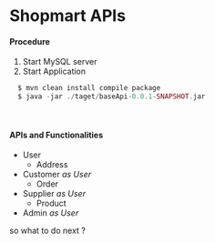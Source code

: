 # Shopmart APIs

#### Procedure
1. Start MySQL server
2. Start Application
```php
  $ mvn clean install compile package
  $ java -jar ./taget/baseApi-0.0.1-SNAPSHOT.jar
```

<br />

#### APIs and Functionalities
- User
  - Address
- Customer *as User*
  - Order
- Supplier *as User*
  - Product
- Admin *as User*


so what to do next ?
